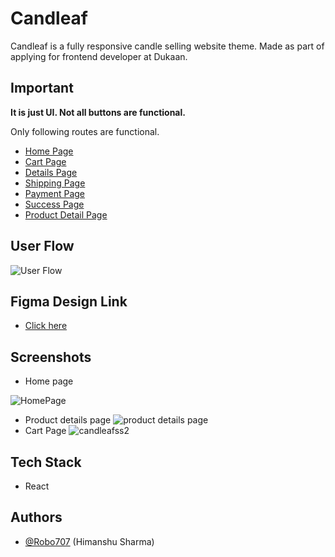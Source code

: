 
# Candleaf
Candleaf is a fully responsive candle selling website theme. Made as part of applying for frontend developer at Dukaan.




## Important

**It is just UI. Not all buttons are functional.**

Only following routes are functional. 

- [Home Page](https://candleaf2.netlify.app/)
- [Cart Page](https://candleaf2.netlify.app/cart) 
- [Details Page](https://candleaf2.netlify.app/details) 
- [Shipping Page](https://candleaf2.netlify.app/shipping)
- [Payment Page](https://candleaf2.netlify.app/payment)
- [Success Page](https://candleaf2.netlify.app/success)
- [Product Detail Page](https://candleaf2.netlify.app/product) 
## User Flow


![User Flow](https://github.com/Robo707/Gym-Freak/assets/97340980/5e30ac6d-bb99-41a4-a5f5-c16c8cf2b6ec)
## Figma Design Link 

- [Click here](https://www.figma.com/file/azgJ6K62dcwiCXDWYFUY5H/Candleaf?type=design&node-id=116%3A92&mode=design&t=lGNAOIU6APeTRt9O-1)
## Screenshots
- Home page
 
![HomePage](https://github.com/Robo707/Gym-Freak/assets/97340980/2ff28ad2-7360-4ffe-bd5d-d26cb1936745)
- Product details page
![product details page](https://github.com/Robo707/Gym-Freak/assets/97340980/5134214a-6518-4f63-a485-82fcb7f24dfa)
- Cart Page
![candleafss2](https://github.com/Robo707/Gym-Freak/assets/97340980/5c20a91c-4325-4274-80ec-ed2c0d092606)




## Tech Stack
- React

## Authors

- [@Robo707](https://github.com/Robo707) (Himanshu Sharma)

